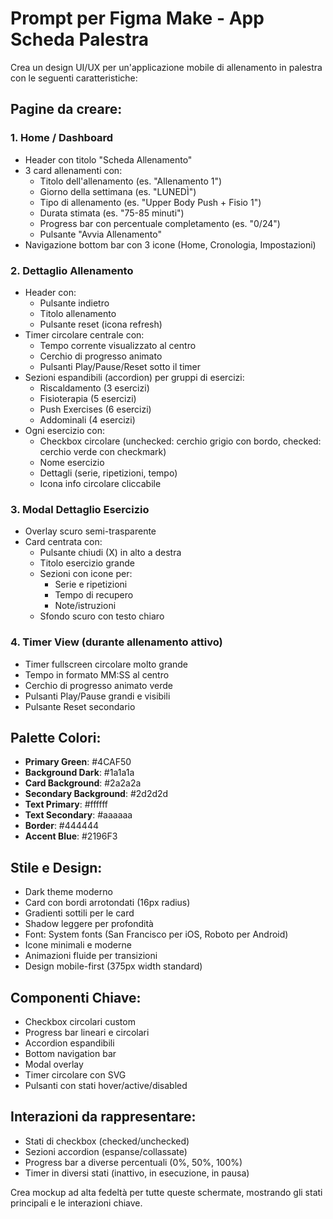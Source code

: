 # Prompt per Figma Make - App Scheda Palestra

Crea un design UI/UX per un'applicazione mobile di allenamento in palestra con le seguenti caratteristiche:

## Pagine da creare:

### 1. Home / Dashboard
- Header con titolo "Scheda Allenamento"
- 3 card allenamenti con:
  - Titolo dell'allenamento (es. "Allenamento 1")
  - Giorno della settimana (es. "LUNEDÌ")
  - Tipo di allenamento (es. "Upper Body Push + Fisio 1")
  - Durata stimata (es. "75-85 minuti")
  - Progress bar con percentuale completamento (es. "0/24")
  - Pulsante "Avvia Allenamento"
- Navigazione bottom bar con 3 icone (Home, Cronologia, Impostazioni)

### 2. Dettaglio Allenamento
- Header con:
  - Pulsante indietro
  - Titolo allenamento
  - Pulsante reset (icona refresh)
- Timer circolare centrale con:
  - Tempo corrente visualizzato al centro
  - Cerchio di progresso animato
  - Pulsanti Play/Pause/Reset sotto il timer
- Sezioni espandibili (accordion) per gruppi di esercizi:
  - Riscaldamento (3 esercizi)
  - Fisioterapia (5 esercizi)
  - Push Exercises (6 esercizi)
  - Addominali (4 esercizi)
- Ogni esercizio con:
  - Checkbox circolare (unchecked: cerchio grigio con bordo, checked: cerchio verde con checkmark)
  - Nome esercizio
  - Dettagli (serie, ripetizioni, tempo)
  - Icona info circolare cliccabile

### 3. Modal Dettaglio Esercizio
- Overlay scuro semi-trasparente
- Card centrata con:
  - Pulsante chiudi (X) in alto a destra
  - Titolo esercizio grande
  - Sezioni con icone per:
    - Serie e ripetizioni
    - Tempo di recupero
    - Note/istruzioni
  - Sfondo scuro con testo chiaro

### 4. Timer View (durante allenamento attivo)
- Timer fullscreen circolare molto grande
- Tempo in formato MM:SS al centro
- Cerchio di progresso animato verde
- Pulsanti Play/Pause grandi e visibili
- Pulsante Reset secondario

## Palette Colori:
- **Primary Green**: #4CAF50
- **Background Dark**: #1a1a1a
- **Card Background**: #2a2a2a
- **Secondary Background**: #2d2d2d
- **Text Primary**: #ffffff
- **Text Secondary**: #aaaaaa
- **Border**: #444444
- **Accent Blue**: #2196F3

## Stile e Design:
- Dark theme moderno
- Card con bordi arrotondati (16px radius)
- Gradienti sottili per le card
- Shadow leggere per profondità
- Font: System fonts (San Francisco per iOS, Roboto per Android)
- Icone minimali e moderne
- Animazioni fluide per transizioni
- Design mobile-first (375px width standard)

## Componenti Chiave:
- Checkbox circolari custom
- Progress bar lineari e circolari
- Accordion espandibili
- Bottom navigation bar
- Modal overlay
- Timer circolare con SVG
- Pulsanti con stati hover/active/disabled

## Interazioni da rappresentare:
- Stati di checkbox (checked/unchecked)
- Sezioni accordion (espanse/collassate)
- Progress bar a diverse percentuali (0%, 50%, 100%)
- Timer in diversi stati (inattivo, in esecuzione, in pausa)

Crea mockup ad alta fedeltà per tutte queste schermate, mostrando gli stati principali e le interazioni chiave.
